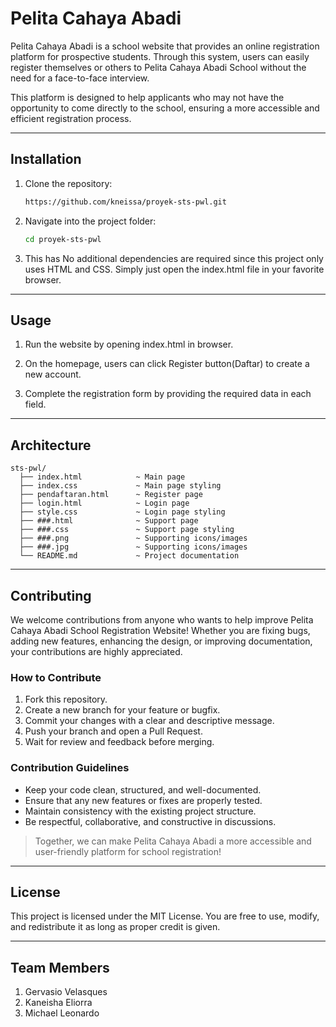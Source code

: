 # Pelita Cahaya Abadi

Pelita Cahaya Abadi is a school website that provides an online registration platform for prospective students. Through this system, users can easily register themselves or others to Pelita Cahaya Abadi School without the need for a face-to-face interview.

This platform is designed to help applicants who may not have the opportunity to come directly to the school, ensuring a more accessible and efficient registration process.

---

## Installation

1. Clone the repository:
    ```bash
    https://github.com/kneissa/proyek-sts-pwl.git
    ```

2. Navigate into the project folder:
    ```bash
    cd proyek-sts-pwl
    ```

3. This has No additional dependencies are required since this project only uses HTML and CSS.
Simply just open the index.html file in your favorite browser.

---

## Usage

1. Run the website by opening index.html in browser.

2. On the homepage, users can click Register button(Daftar) to create a new account.
   
3. Complete the registration form by providing the required data in each field.

---

## Architecture

```Project structure
sts-pwl/
  ├── index.html            ~ Main page
  ├── index.css             ~ Main page styling
  ├── pendaftaran.html      ~ Register page
  ├── login.html            ~ Login page
  ├── style.css             ~ Login page styling 
  ├── ###.html              ~ Support page
  ├── ###.css               ~ Support page styling
  ├── ###.png               ~ Supporting icons/images
  ├── ###.jpg               ~ Supporting icons/images
  └── README.md             ~ Project documentation
```

---

## Contributing

We welcome contributions from anyone who wants to help improve Pelita Cahaya Abadi School Registration Website!
Whether you are fixing bugs, adding new features, enhancing the design, or improving documentation, your contributions are highly appreciated.

### How to Contribute

1. Fork this repository.
2. Create a new branch for your feature or bugfix.
3. Commit your changes with a clear and descriptive message.
4. Push your branch and open a Pull Request.
5. Wait for review and feedback before merging.

### Contribution Guidelines
- Keep your code clean, structured, and well-documented.
- Ensure that any new features or fixes are properly tested.
- Maintain consistency with the existing project structure.
- Be respectful, collaborative, and constructive in discussions.

> Together, we can make Pelita Cahaya Abadi a more accessible and user-friendly platform for school registration! 

---

## License
This project is licensed under the MIT License.
You are free to use, modify, and redistribute it as long as proper credit is given.

---

## Team Members
1. Gervasio Velasques
2. Kaneisha Eliorra
3. Michael Leonardo
